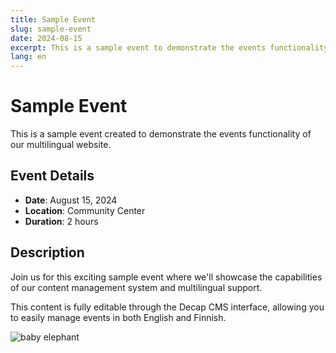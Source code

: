 ```yaml
---
title: Sample Event
slug: sample-event
date: 2024-08-15
excerpt: This is a sample event to demonstrate the events functionality.
lang: en
---
```


# Sample Event

This is a sample event created to demonstrate the events functionality of our multilingual website.

## Event Details

- **Date**: August 15, 2024
- **Location**: Community Center
- **Duration**: 2 hours

## Description

Join us for this exciting sample event where we'll showcase the capabilities of our content management system and multilingual support.

This content is fully editable through the Decap CMS interface, allowing you to easily manage events in both English and Finnish.


![baby elephant](https://pethelpful.com/.image/c_fill,g_faces:center/NDowMDAwMDAwMDAwMDk5NTMy/baby-elephant-in-grass.jpg)

